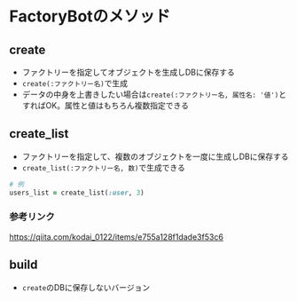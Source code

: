 # FactoryBotのメソッド
## create
- ファクトリーを指定してオブジェクトを生成しDBに保存する
- `create(:ファクトリー名)`で生成
- データの中身を上書きしたい場合は`create(:ファクトリー名, 属性名: '値')`とすればOK。属性と値はもちろん複数指定できる

## create_list
- ファクトリーを指定して、複数のオブジェクトを一度に生成しDBに保存する
- `create_list(:ファクトリー名, 数)`で生成できる
```rb
# 例
users_list = create_list(:user, 3)
```
### 参考リンク
<https://qiita.com/kodai_0122/items/e755a128f1dade3f53c6>

## build
- `create`のDBに保存しないバージョン